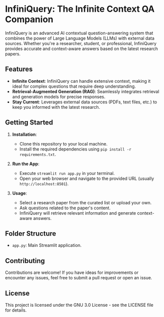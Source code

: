 # InfiniQuery: The Infinite Context QA Companion

InfiniQuery is an advanced AI contextual question-answering system that combines the power of Large Language Models (LLMs) with external data sources. Whether you're a researcher, student, or professional, InfiniQuery provides accurate and context-aware answers based on the latest research papers.

## Features

- **Infinite Context**: InfiniQuery can handle extensive context, making it ideal for complex questions that require deep understanding.
- **Retrieval-Augmented Generation (RAG)**: Seamlessly integrates retrieval and generation models for precise responses.
- **Stay Current**: Leverages external data sources (PDFs, text files, etc.) to keep you informed with the latest research.

## Getting Started

1. **Installation**:
   - Clone this repository to your local machine.
   - Install the required dependencies using `pip install -r requirements.txt`.

2. **Run the App**:
   - Execute `streamlit run app.py` in your terminal.
   - Open your web browser and navigate to the provided URL (usually `http://localhost:8501`).

3. **Usage**:
   - Select a research paper from the curated list or upload your own.
   - Ask questions related to the paper's content.
   - InfiniQuery will retrieve relevant information and generate context-aware answers.

## Folder Structure

- `app.py`: Main Streamlit application.

## Contributing

Contributions are welcome! If you have ideas for improvements or encounter any issues, feel free to submit a pull request or open an issue.

## License

This project is licensed under the GNU 3.0 License - see the LICENSE file for details.
